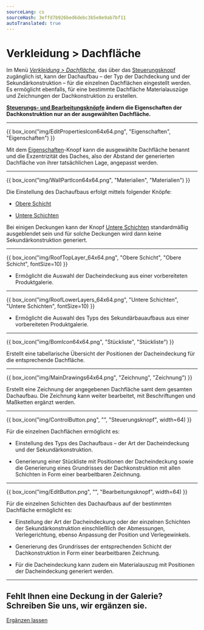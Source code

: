 ```yaml
---
sourceLang: cs
sourceHash: 3effd7b926bed6debc3b5e8e9ab7bf11
autoTranslated: true
---
```


# Verkleidung > Dachfläche

<p>Im Menü <u><i>Verkleidung > Dachfläche</i></u>, das über das <u>Steuerungsknopf</u> zugänglich ist, kann der Dachaufbau – der Typ der Dachdeckung und der Sekundärkonstruktion – für die einzelnen Dachflächen eingestellt werden. Es ermöglicht ebenfalls, für eine bestimmte Dachfläche Materialauszüge und Zeichnungen der Dachkonstruktion zu erstellen.</p>

<p><b><u>Steuerungs- und Bearbeitungsknöpfe</u> ändern die Eigenschaften der Dachkonstruktion nur an der ausgewählten Dachfläche.</b></p>

<hr class="main"> <!-- Vodorovná čára jako oddělovač sekce -->

{{ box_icon("img/EditPropertiesIcon64x64.png", "Eigenschaften", "Eigenschaften") }}

<p>Mit dem <u>Eigenschaften</u>-Knopf kann die ausgewählte Dachfläche benannt und die Exzentrizität des Daches, also der Abstand der generierten Dachfläche von ihrer tatsächlichen Lage, angepasst werden.</p>

<hr class="main"> <!-- Vodorovná čára jako oddělovač sekce -->

{{ box_icon("img/WallPartIcon64x64.png", "Materialien", "Materialien") }}

<p>Die Einstellung des Dachaufbaus erfolgt mittels folgender Knöpfe:</p>

<ul>
  <li><p><u>Obere Schicht</u></p></li>
  <li><p><u>Untere Schichten</u></p></li>
</ul>

<p>
Bei einigen Deckungen kann der Knopf <u>Untere Schichten</u> standardmäßig ausgeblendet sein und für solche Deckungen wird dann keine Sekundärkonstruktion generiert.
</p> 

<hr> <!-- Vodorovná čára jako oddělovač sekce -->

{{ box_icon("img/RoofTopLayer_64x64.png", "Obere Schicht", "Obere Schicht", fontSize=10) }}
<ul>
  <li><p>Ermöglicht die Auswahl der Dacheindeckung aus einer vorbereiteten Produktgalerie.</p></li>
</ul>

<hr> <!-- Vodorovná čára jako oddělovač sekce -->

{{ box_icon("img/RoofLowerLayers_64x64.png", "Untere Schichten", "Untere Schichten", fontSize=10) }}
<ul>
  <li><p>Ermöglicht die Auswahl des Typs des Sekundärbauaufbaus aus einer vorbereiteten Produktgalerie.</p></li>
</ul>

<hr class="main"> <!-- Vodorovná čára jako oddělovač sekce -->

{{ box_icon("img/BomIcon64x64.png", "Stückliste", "Stückliste") }}

<p>Erstellt eine tabellarische Übersicht der Positionen der Dacheindeckung für die entsprechende Dachfläche.</p>

<hr class="main"> <!-- Vodorovná čára jako oddělovač sekce -->

{{ box_icon("img/MainDrawings64x64.png", "Zeichnung", "Zeichnung") }}

<p>Erstellt eine Zeichnung der angegebenen Dachfläche samt dem gesamten Dachaufbau. Die Zeichnung kann weiter bearbeitet, mit Beschriftungen und Maßketten ergänzt werden.</p>

<hr class="main"> <!-- Vodorovná čára jako oddělovač sekce -->

{{ box_icon("img/ControlButton.png", "", "Steuerungsknopf", width=64) }}

<p>Für die einzelnen Dachflächen ermöglicht es:</p>

<ul>
  <li><p>Einstellung des Typs des Dachaufbaus – der Art der Dacheindeckung und der Sekundärkonstruktion.</p></li>
  <li><p>Generierung einer Stückliste mit Positionen der Dacheindeckung sowie die Generierung eines Grundrisses der Dachkonstruktion mit allen Schichten in Form einer bearbeitbaren Zeichnung.</p></li>
</ul>

<hr class="main"> <!-- Vodorovná čára jako oddělovač sekce -->

{{ box_icon("img/EditButton.png", "", "Bearbeitungsknopf", width=64) }}

<p>Für die einzelnen Schichten des Dachaufbaus auf der bestimmten Dachfläche ermöglicht es:</p>

<ul>
  <li><p>Einstellung der Art der Dacheindeckung oder der einzelnen Schichten der Sekundärkonstruktion einschließlich der Abmessungen, Verlegerichtung, ebenso Anpassung der Position und Verlegewinkels.</p></li>
  <li><p>Generierung des Grundrisses der entsprechenden Schicht der Dachkonstruktion in Form einer bearbeitbaren Zeichnung.</p></li>
  <li><p>Für die Dacheindeckung kann zudem ein Materialauszug mit Positionen der Dacheindeckung generiert werden.</p></li>
</ul>

<hr class="main"> <!-- Vodorovná čára jako oddělovač sekce -->

<h2>Fehlt Ihnen eine Deckung in der Galerie? Schreiben Sie uns, wir ergänzen sie.</h2>
<a href="mailto:jiri.podval@histruct.com?subject=Anfrage zum HiStruct Gebäudekonfigurator" class="btn">
  Ergänzen lassen
</a>

<!-- product: HiStruct Roofs -->